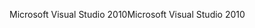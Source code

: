 <span data-ttu-id="f91a3-101">Microsoft Visual Studio 2010</span><span class="sxs-lookup"><span data-stu-id="f91a3-101">Microsoft Visual Studio 2010</span></span>